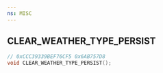 ```yaml
---
ns: MISC
---
```

## CLEAR_WEATHER_TYPE_PERSIST

```c
// 0xCCC39339BEF76CF5 0x6AB757D8
void CLEAR_WEATHER_TYPE_PERSIST();
```



